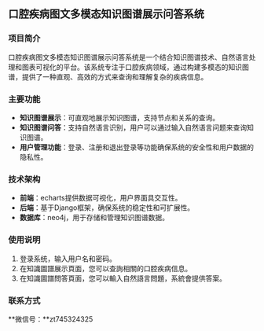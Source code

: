 ## 口腔疾病图文多模态知识图谱展示问答系统

### 项目简介

口腔疾病图文多模态知识图谱展示问答系统是一个结合知识图谱技术、自然语言处理和图表可视化的平台。该系统专注于口腔疾病领域，通过构建多模态的知识图谱，提供了一种直观、高效的方式来查询和理解复杂的疾病信息。

### 主要功能

- **知识图谱展示**：可直观地展示知识图谱，支持节点和关系的查询。
- **知识图谱问答**：支持自然语言识别，用户可以通过输入自然语言问题来查询知识图谱。
- **用户管理功能**：登录、注册和退出登录等功能确保系统的安全性和用户数据的隐私性。



### 技术架构

- **前端**：echarts提供数据可视化，用户界面具交互性。
- **后端**：基于Django框架，确保系统的稳定性和可扩展性。
- **数据库**：neo4j，用于存储和管理知识图谱数据。



### 使用说明

1. 登录系统，输入用户名和密码。
2. 在知識圖譜展示頁面，您可以查詢相關的口腔疾病信息。
3. 在知識圖譜問答頁面，您可以輸入自然語言問題，系統會提供答案。


### 联系方式

**微信号：**zt745324325